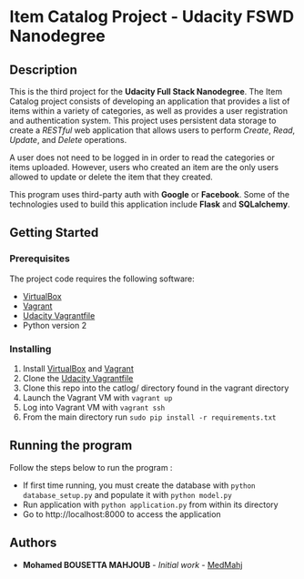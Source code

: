 # Item Catalog Project - Udacity FSWD Nanodegree

## Description 

This is the third project for the **Udacity Full Stack Nanodegree**. The Item Catalog project consists of developing an application that provides a list of items within a variety of categories, as well as provides a user registration and authentication system. This project uses persistent data storage to create a *RESTful* web application that allows users to perform *Create*, *Read*, *Update*, and *Delete* operations.

A user does not need to be logged in in order to read the categories or items uploaded. However, users who created an item are the only users allowed to update or delete the item that they created.

This program uses third-party auth with **Google** or **Facebook**. Some of the technologies used to build this application include **Flask** and **SQLalchemy**.

## Getting Started


### Prerequisites

The project code requires the following software:

* [VirtualBox](https://www.virtualbox.org/wiki/Downloads)
* [Vagrant](https://www.vagrantup.com/)
* [Udacity Vagrantfile](https://github.com/udacity/fullstack-nanodegree-vm)
* Python version 2



### Installing

1. Install [VirtualBox](https://www.virtualbox.org/wiki/Downloads) and [Vagrant](https://www.vagrantup.com/)
2. Clone the [Udacity Vagrantfile](https://github.com/udacity/fullstack-nanodegree-vm)
3. Clone this repo into the catlog/ directory found in the vagrant directory
4. Launch the Vagrant VM with `vagrant up`
5. Log into Vagrant VM with `vagrant ssh`
6. From the main directory run `sudo pip install -r requirements.txt`

## Running the program

Follow the steps below to run the program :

* If first time running, you must create the database with `python database_setup.py` and populate it with `python model.py`
* Run application with `python application.py` from within its directory
* Go to http://localhost:8000 to access the application

## Authors

* **Mohamed BOUSETTA MAHJOUB** - *Initial work* - [MedMahj](https://github.com/MedMahj/)





